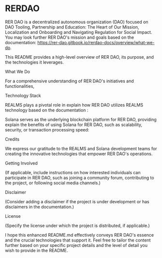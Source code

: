 # RERDAO

RER DAO is a decentralized autonomous organization (DAO) focused on DAO Tooling, Partnership and Education: The Heart of Our Mission, Localization and Onboarding and Navigating Regulation for Social Impact. You may look further RER DAO's mission and goals based on the documentation: https://rer-dao.gitbook.io/rerdao-docs/overview/what-we-do.

This README provides a high-level overview of RER DAO, its purpose, and the technologies it leverages.

What We Do

For a comprehensive understanding of RER DAO's initiatives and functionalities,

Technology Stack

REALMS plays a pivotal role in explain how RER DAO utilizes REALMS technology based on the documentation :

Solana serves as the underlying blockchain platform for RER DAO, providing explain the benefits of using Solana for RER DAO, such as scalability, security, or transaction processing speed:

Credits

We express our gratitude to the REALMS and Solana development teams for creating the innovative technologies that empower RER DAO's operations.

Getting Involved

(If applicable, include instructions on how interested individuals can participate in RER DAO, such as joining a community forum, contributing to the project, or following social media channels.)

Disclaimer

(Consider adding a disclaimer if the project is under development or has disclaimers in the documentation.)

License

(Specify the license under which the project is distributed, if applicable.)

I hope this enhanced README.md effectively conveys RER DAO's essence and the crucial technologies that support it. Feel free to tailor the content further based on your specific project details and the level of detail you wish to provide in the README.
